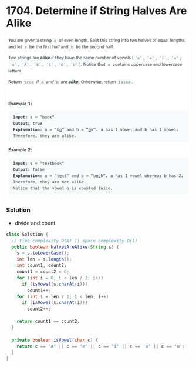 # 1704. Determine if String Halves Are Alike

![1704%20Determine%20if%20String%20Halves%20Are%20Alike%206972c19f99e544018a5beff7205e67a6/Untitled.png](1704%20Determine%20if%20String%20Halves%20Are%20Alike%206972c19f99e544018a5beff7205e67a6/Untitled.png)

### Solution

- divide and count

```java
class Solution {
  // time complexity O(N) || space complexity O(1)
  public boolean halvesAreAlike(String s) {
    s = s.toLowerCase();
    int len = s.length();
    int count1, count2;
    count1 = count2 = 0;
    for (int i = 0; i < len / 2; i++)
      if (isVowel(s.charAt(i)))
        count1++;
    for (int i = len / 2; i < len; i++)
      if (isVowel(s.charAt(i)))
        count2++;

    return count1 == count2;
  }

  private boolean isVowel(char c) {
    return c == 'a' || c == 'e' || c == 'i' || c == 'o' || c == 'u';
  }
}
```